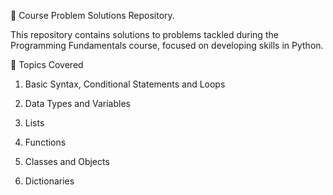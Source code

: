 📘 Course Problem Solutions Repository.

This repository contains solutions to problems tackled during the Programming Fundamentals course, focused on developing skills in Python.

🧠 Topics Covered
1. Basic Syntax, Conditional Statements and Loops

2. Data Types and Variables

3. Lists

4. Functions

5. Classes and Objects

6. Dictionaries
